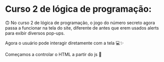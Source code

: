 # Curso 2 de lógica de programação:

🙃 No curso 2 de lógica de programação, o jogo do número secreto agora passa a funcionar na tela do site, diferente de antes que erem usados alerts para exibir diversos pop-ups.

Agora o usuário pode interagir diretamente com a tela 💻✨

Começamos a controlar o HTML a partir do js 💖